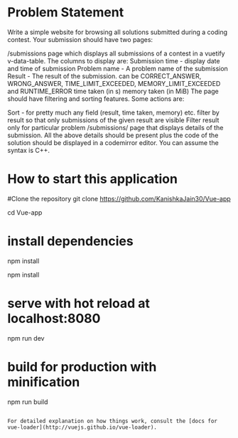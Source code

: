 # Problem Statement

 Write a simple website for browsing all solutions submitted during a coding contest. Your submission should have two pages:

/submissions page which displays all submissions of a contest in a vuetify v-data-table. The columns to display are:
Submission time - display date and time of submission
Problem name - A problem name of the submission
Result - The result of the submission. can be CORRECT_ANSWER, WRONG_ANSWER, TIME_LIMIT_EXCEEDED, MEMORY_LIMIT_EXCEEDED and RUNTIME_ERROR
time taken (in s)
memory taken (in MiB)
The page should have filtering and sorting features. Some actions are:

Sort - for pretty much any field (result, time taken, memory) etc.
filter by result so that only submissions of the given result are visible
Filter result only for particular problem
/submissions/ page that displays details of the submission. All the above details should be present plus the code of the solution should be displayed in a codemirror editor. You can assume the syntax is C++.

# How to start this application

#Clone the repository
git clone https://github.com/KanishkaJain30/Vue-app

cd Vue-app

# install dependencies
npm install







npm install

# serve with hot reload at localhost:8080
npm run dev

# build for production with minification
npm run build
```

For detailed explanation on how things work, consult the [docs for vue-loader](http://vuejs.github.io/vue-loader).
